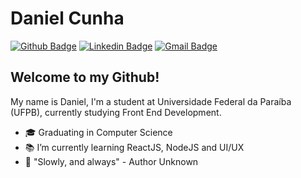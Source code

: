 # Daniel Cunha

[![Github Badge](https://img.shields.io/badge/-Github-000?style=flat-square&logo=Github&logoColor=white&link=https://github.com/dacokid?tab=repositories)](https://github.com/dacokid?tab=repositories)
[![Linkedin Badge](https://img.shields.io/badge/-LinkedIn-blue?style=flat-square&logo=Linkedin&logoColor=white&link=https://www.linkedin.com/in/danielcunhac/)](https://www.linkedin.com/in/danielcunhac/)
[![Gmail Badge](https://img.shields.io/badge/-Gmail-c14438?style=flat-square&logo=Gmail&logoColor=white&link=mailto:danielcc.jp@gmail.com)](mailto:danielcc.jp@gmail.com)

## Welcome to my Github!

My name is Daniel, I'm a student at Universidade Federal da Paraíba (UFPB), currently studying Front End Development.

- 🎓 Graduating in Computer Science
- 📚 I’m currently learning ReactJS, NodeJS and UI/UX
- 🎯 "Slowly, and always" - Author Unknown

